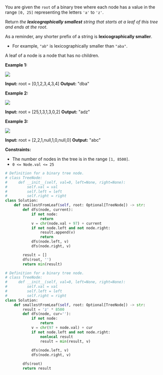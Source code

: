 
You are given the  `root`  of a binary tree where each node has a value in the range  `[0, 25]`  representing the letters  `'a'`  to  `'z'`.

Return  _the  **lexicographically smallest**  string that starts at a leaf of this tree and ends at the root_.

As a reminder, any shorter prefix of a string is  **lexicographically smaller**.

-   For example,  `"ab"`  is lexicographically smaller than  `"aba"`.

A leaf of a node is a node that has no children.

**Example 1:**

![](https://assets.leetcode.com/uploads/2019/01/30/tree1.png)

**Input:** root = [0,1,2,3,4,3,4]
**Output:** "dba"

**Example 2:**

![](https://assets.leetcode.com/uploads/2019/01/30/tree2.png)

**Input:** root = [25,1,3,1,3,0,2]
**Output:** "adz"

**Example 3:**

![](https://assets.leetcode.com/uploads/2019/02/01/tree3.png)

**Input:** root = [2,2,1,null,1,0,null,0]
**Output:** "abc"

**Constraints:**

-   The number of nodes in the tree is in the range  `[1, 8500]`.
-   `0 <= Node.val <= 25`


```python
# Definition for a binary tree node.
# class TreeNode:
#     def __init__(self, val=0, left=None, right=None):
#         self.val = val
#         self.left = left
#         self.right = right
class Solution:
    def smallestFromLeaf(self, root: Optional[TreeNode]) -> str:
        def dfs(node, current):
            if not node:
                return
            v = chr(node.val + 97) + current
            if not node.left and not node.right:
                result.append(v)
                return
            dfs(node.left, v)
            dfs(node.right, v)

        result = []
        dfs(root, '')
        return min(result)
```

```python
# Definition for a binary tree node.
# class TreeNode:
#     def __init__(self, val=0, left=None, right=None):
#         self.val = val
#         self.left = left
#         self.right = right
class Solution:
    def smallestFromLeaf(self, root: Optional[TreeNode]) -> str:
        result = 'z' * 8500
        def dfs(node, cur=''):
            if not node:
                return 
            v = chr(97 + node.val) + cur
            if not node.left and not node.right:
                nonlocal result
                result = min(result, v)
            
            dfs(node.left, v)
            dfs(node.right, v)

        dfs(root)
        return result
```
